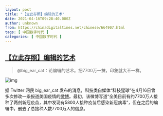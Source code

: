 ```yaml
---
layout: post
title: "【立此存照】编辑的艺术"
date: 2021-04-16T09:28:40.000Z
author: unknown
from: https://chinadigitaltimes.net/chinese/664907.html
tags: [ 中国数字时代 ]
categories: [ 中国数字时代 ]
---
```

<!--1618565320000-->
[【立此存照】编辑的艺术](https://chinadigitaltimes.net/chinese/664907.html)
------

<div>
<blockquote><p>@big_ear_cat：论编辑的艺术。把7700万一抹，印象就大不一样。</p></blockquote><p><img src="https://chinadigitaltimes.net/chinese/files/2021/04/1M.jpg" alt="img" /></p><p>据 Twitter 网民 big_ear_cat 发布的消息，科技类自媒体“科技猩球”在4月16日曾多次修改一条报道美国疫情的<a href="https://weibo.com/5864631680/Kb7THw8aA" title="微博">微博</a>。最初，该微博写道“全美目前有约7700万人接种了两剂新冠疫苗，其中发现有5800人接种疫苗后感染新冠病毒”，但在之后的编辑中，删去了总接种人数7700万人的信息。</p>
</div>
